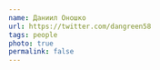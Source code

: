 ```yaml
---
name: Даниил Оношко
url: https://twitter.com/dangreen58
tags: people
photo: true
permalink: false
---
```

